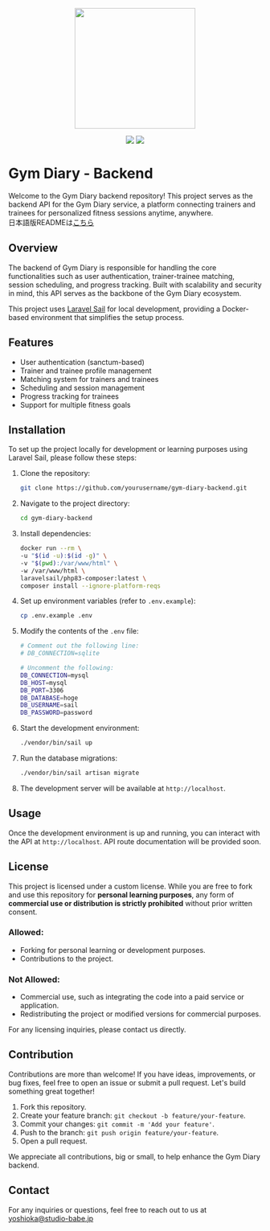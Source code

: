 <p align="center"><img src="https://github.com/user-attachments/assets/826276a0-f9ee-4dc1-8bcc-d1db61efeb32" style="width: 240px;" /></p>

<p align="center" class="budges">
    <img src="https://img.shields.io/badge/PHP-8.3-777BB4.svg?logo=php&style=plastic">
    <img src="https://img.shields.io/badge/Laravel-11.x-E74430.svg?logo=laravel&style=plastic">
</p>

# Gym Diary - Backend

Welcome to the Gym Diary backend repository! This project serves as the backend API for the Gym Diary service, a platform connecting trainers and trainees for personalized fitness sessions anytime, anywhere.  
日本語版READMEは[こちら](https://github.com/yuki00yossi/gymdiary-web/blob/main/README-ja.md)
## Overview

The backend of Gym Diary is responsible for handling the core functionalities such as user authentication, trainer-trainee matching, session scheduling, and progress tracking. Built with scalability and security in mind, this API serves as the backbone of the Gym Diary ecosystem.

This project uses [Laravel Sail](https://laravel.com/docs/11.x/sail) for local development, providing a Docker-based environment that simplifies the setup process.

## Features

- User authentication (sanctum-based)
- Trainer and trainee profile management
- Matching system for trainers and trainees
- Scheduling and session management
- Progress tracking for trainees
- Support for multiple fitness goals

## Installation

To set up the project locally for development or learning purposes using Laravel Sail, please follow these steps:

1. Clone the repository:
    ```bash
    git clone https://github.com/yourusername/gym-diary-backend.git
    ```

2. Navigate to the project directory:
    ```bash
    cd gym-diary-backend
    ```

3. Install dependencies:
    ```bash
    docker run --rm \
    -u "$(id -u):$(id -g)" \
    -v "$(pwd):/var/www/html" \
    -w /var/www/html \
    laravelsail/php83-composer:latest \
    composer install --ignore-platform-reqs
    ```

4. Set up environment variables (refer to `.env.example`):
    ```bash
    cp .env.example .env
    ```

5. Modify the contents of the `.env` file:
    ```bash
    # Comment out the following line:
    # DB_CONNECTION=sqlite

    # Uncomment the following:
    DB_CONNECTION=mysql
    DB_HOST=mysql
    DB_PORT=3306
    DB_DATABASE=hoge
    DB_USERNAME=sail
    DB_PASSWORD=password
    ```

6. Start the development environment:
    ```bash
    ./vendor/bin/sail up
    ```

7. Run the database migrations:
    ```bash
    ./vendor/bin/sail artisan migrate
    ```

8. The development server will be available at `http://localhost`.


## Usage

Once the development environment is up and running, you can interact with the API at `http://localhost`. API route documentation will be provided soon.

## License

This project is licensed under a custom license. While you are free to fork and use this repository for **personal learning purposes**, any form of **commercial use or distribution is strictly prohibited** without prior written consent.

### Allowed:
- Forking for personal learning or development purposes.
- Contributions to the project.

### Not Allowed:
- Commercial use, such as integrating the code into a paid service or application.
- Redistributing the project or modified versions for commercial purposes.

For any licensing inquiries, please contact us directly.

## Contribution

Contributions are more than welcome! If you have ideas, improvements, or bug fixes, feel free to open an issue or submit a pull request. Let's build something great together!

1. Fork this repository.
2. Create your feature branch: `git checkout -b feature/your-feature`.
3. Commit your changes: `git commit -m 'Add your feature'`.
4. Push to the branch: `git push origin feature/your-feature`.
5. Open a pull request.

We appreciate all contributions, big or small, to help enhance the Gym Diary backend.

## Contact

For any inquiries or questions, feel free to reach out to us at yoshioka@studio-babe.jp
